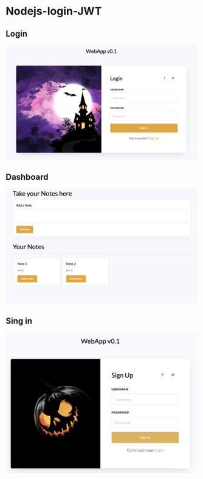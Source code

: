 # Nodejs-login-JWT
## Login
![Screenshot](screenshot1.png)
## Dashboard
![Screenshot](screenshot2.png)
## Sing in
![Screenshot](screenshot3.png)

